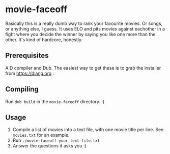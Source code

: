 # movie-faceoff

Basically this is a really dumb way to rank your favourite movies. Or songs, or
anything else, I guess. It uses ELO and pits movies against eachother in a fight 
where you decide the winner by saying you like one more than the other. It's
kind of hardcore, honestly.

## Prerequisites

A D compiler and Dub. The easiest way to get these is to grab the installer from
https://dlang.org .

## Compiling

Run `dub build` in the `movie-faceoff` directory. :)

## Usage

1. Compile a list of movies into a text file, with one movie title per line. See
   `movies.txt` for an example.
2. Run `./movie-faceoff your-text-file.txt`
3. Answer the questions it asks you :)
